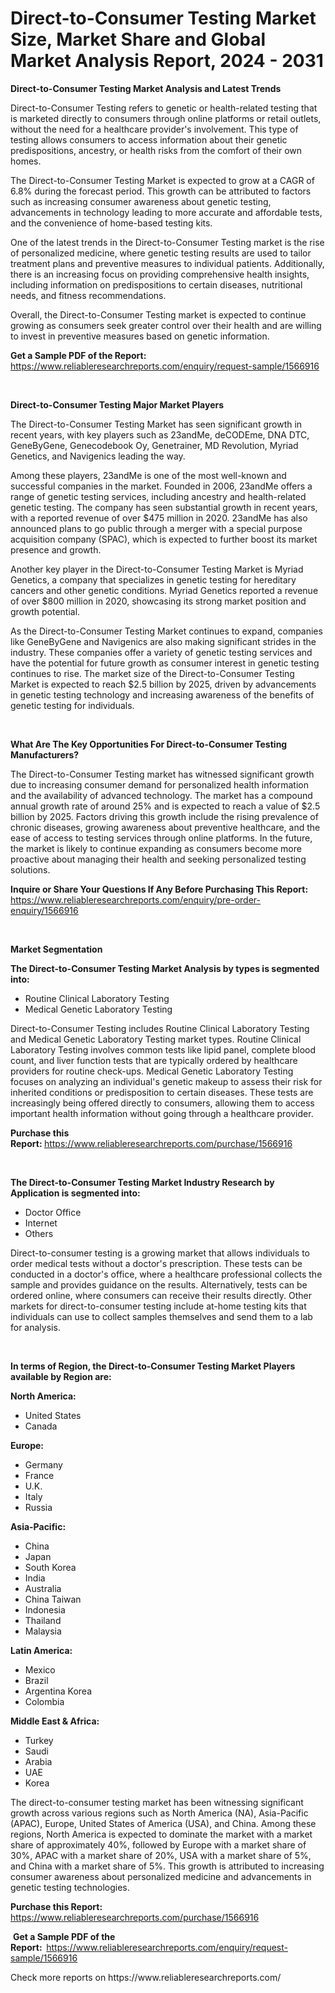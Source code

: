 <p><h1>Direct-to-Consumer Testing Market Size, Market Share and Global Market Analysis Report, 2024 - 2031</h1></p><p><strong>Direct-to-Consumer Testing Market Analysis and Latest Trends</strong></p>
<p><p>Direct-to-Consumer Testing refers to genetic or health-related testing that is marketed directly to consumers through online platforms or retail outlets, without the need for a healthcare provider's involvement. This type of testing allows consumers to access information about their genetic predispositions, ancestry, or health risks from the comfort of their own homes.</p><p>The Direct-to-Consumer Testing Market is expected to grow at a CAGR of 6.8% during the forecast period. This growth can be attributed to factors such as increasing consumer awareness about genetic testing, advancements in technology leading to more accurate and affordable tests, and the convenience of home-based testing kits.</p><p>One of the latest trends in the Direct-to-Consumer Testing market is the rise of personalized medicine, where genetic testing results are used to tailor treatment plans and preventive measures to individual patients. Additionally, there is an increasing focus on providing comprehensive health insights, including information on predispositions to certain diseases, nutritional needs, and fitness recommendations.</p><p>Overall, the Direct-to-Consumer Testing market is expected to continue growing as consumers seek greater control over their health and are willing to invest in preventive measures based on genetic information.</p></p>
<p><strong>Get a Sample PDF of the Report:&nbsp;</strong> <a href="https://www.reliableresearchreports.com/enquiry/request-sample/1566916">https://www.reliableresearchreports.com/enquiry/request-sample/1566916</a></p>
<p>&nbsp;</p>
<p><strong>Direct-to-Consumer Testing Major Market Players</strong></p>
<p><p>The Direct-to-Consumer Testing Market has seen significant growth in recent years, with key players such as 23andMe, deCODEme, DNA DTC, GeneByGene, Genecodebook Oy, Genetrainer, MD Revolution, Myriad Genetics, and Navigenics leading the way. </p><p>Among these players, 23andMe is one of the most well-known and successful companies in the market. Founded in 2006, 23andMe offers a range of genetic testing services, including ancestry and health-related genetic testing. The company has seen substantial growth in recent years, with a reported revenue of over $475 million in 2020. 23andMe has also announced plans to go public through a merger with a special purpose acquisition company (SPAC), which is expected to further boost its market presence and growth.</p><p>Another key player in the Direct-to-Consumer Testing Market is Myriad Genetics, a company that specializes in genetic testing for hereditary cancers and other genetic conditions. Myriad Genetics reported a revenue of over $800 million in 2020, showcasing its strong market position and growth potential.</p><p>As the Direct-to-Consumer Testing Market continues to expand, companies like GeneByGene and Navigenics are also making significant strides in the industry. These companies offer a variety of genetic testing services and have the potential for future growth as consumer interest in genetic testing continues to rise. The market size of the Direct-to-Consumer Testing Market is expected to reach $2.5 billion by 2025, driven by advancements in genetic testing technology and increasing awareness of the benefits of genetic testing for individuals.</p></p>
<p>&nbsp;</p>
<p><strong>What Are The Key Opportunities For Direct-to-Consumer Testing Manufacturers?</strong></p>
<p><p>The Direct-to-Consumer Testing market has witnessed significant growth due to increasing consumer demand for personalized health information and the availability of advanced technology. The market has a compound annual growth rate of around 25% and is expected to reach a value of $2.5 billion by 2025. Factors driving this growth include the rising prevalence of chronic diseases, growing awareness about preventive healthcare, and the ease of access to testing services through online platforms. In the future, the market is likely to continue expanding as consumers become more proactive about managing their health and seeking personalized testing solutions.</p></p>
<p><strong>Inquire or Share Your Questions If Any Before Purchasing This Report:</strong> <a href="https://www.reliableresearchreports.com/enquiry/pre-order-enquiry/1566916">https://www.reliableresearchreports.com/enquiry/pre-order-enquiry/1566916</a></p>
<p>&nbsp;</p>
<p><strong>Market Segmentation</strong></p>
<p><strong>The Direct-to-Consumer Testing Market Analysis by types is segmented into:</strong></p>
<p><ul><li>Routine Clinical Laboratory Testing</li><li>Medical Genetic Laboratory Testing</li></ul></p>
<p><p>Direct-to-Consumer Testing includes Routine Clinical Laboratory Testing and Medical Genetic Laboratory Testing market types. Routine Clinical Laboratory Testing involves common tests like lipid panel, complete blood count, and liver function tests that are typically ordered by healthcare providers for routine check-ups. Medical Genetic Laboratory Testing focuses on analyzing an individual's genetic makeup to assess their risk for inherited conditions or predisposition to certain diseases. These tests are increasingly being offered directly to consumers, allowing them to access important health information without going through a healthcare provider.</p></p>
<p><strong>Purchase this Report:&nbsp;</strong><a href="https://www.reliableresearchreports.com/purchase/1566916">https://www.reliableresearchreports.com/purchase/1566916</a></p>
<p>&nbsp;</p>
<p><strong>The Direct-to-Consumer Testing Market Industry Research by Application is segmented into:</strong></p>
<p><ul><li>Doctor Office</li><li>Internet</li><li>Others</li></ul></p>
<p><p>Direct-to-consumer testing is a growing market that allows individuals to order medical tests without a doctor's prescription. These tests can be conducted in a doctor's office, where a healthcare professional collects the sample and provides guidance on the results. Alternatively, tests can be ordered online, where consumers can receive their results directly. Other markets for direct-to-consumer testing include at-home testing kits that individuals can use to collect samples themselves and send them to a lab for analysis.</p></p>
<p>&nbsp;</p>
<p><strong>In terms of Region, the Direct-to-Consumer Testing Market Players available by Region are:</strong></p>
<p>
    <p> <strong> North America: </strong>
        <ul>
            <li>United States</li>
            <li>Canada</li>
        </ul>
        </p> 
    <p> <strong> Europe: </strong>
        <ul>
            <li>Germany</li>
            <li>France</li>
            <li>U.K.</li>
            <li>Italy</li>
            <li>Russia</li>
        </ul>
        </p> 
    <p> <strong> Asia-Pacific: </strong>
        <ul>
            <li>China</li>
            <li>Japan</li>
            <li>South Korea</li>
            <li>India</li>
            <li>Australia</li>
            <li>China Taiwan</li>
            <li>Indonesia</li>
            <li>Thailand</li>
            <li>Malaysia</li>
        </ul>
        </p> 
    <p> <strong> Latin America: </strong>
        <ul>
            <li>Mexico</li>
            <li>Brazil</li>
            <li>Argentina Korea</li>
            <li>Colombia</li>
        </ul>
        </p> 
    <p> <strong> Middle East & Africa: </strong>
        <ul>
            <li>Turkey</li>
            <li>Saudi</li>
            <li>Arabia</li>
            <li>UAE</li>
            <li>Korea</li>
        </ul>
    </p>
    </p>
<p><p>The direct-to-consumer testing market has been witnessing significant growth across various regions such as North America (NA), Asia-Pacific (APAC), Europe, United States of America (USA), and China. Among these regions, North America is expected to dominate the market with a market share of approximately 40%, followed by Europe with a market share of 30%, APAC with a market share of 20%, USA with a market share of 5%, and China with a market share of 5%. This growth is attributed to increasing consumer awareness about personalized medicine and advancements in genetic testing technologies.</p></p>
<p><strong>Purchase this Report: </strong><a href="https://www.reliableresearchreports.com/purchase/1566916">https://www.reliableresearchreports.com/purchase/1566916</a></p>
<p>&nbsp;<strong>Get a Sample PDF of the Report:&nbsp;&nbsp;</strong><a href="https://www.reliableresearchreports.com/enquiry/request-sample/1566916">https://www.reliableresearchreports.com/enquiry/request-sample/1566916</a></p>
<p><strong></strong></p>
<p>Check more reports on https://www.reliableresearchreports.com/</p>